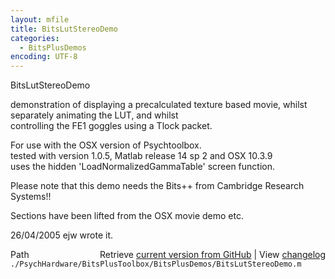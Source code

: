 ```yaml
---
layout: mfile
title: BitsLutStereoDemo
categories:
  - BitsPlusDemos
encoding: UTF-8
---
```


BitsLutStereoDemo  

demonstration of displaying a precalculated texture based movie, whilst  
separately animating the LUT, and whilst  
controlling the FE1 goggles using a Tlock packet.  

For use with the OSX version of Psychtoolbox.  
tested with version 1.0.5, Matlab release 14 sp 2 and OSX 10.3.9  
uses the hidden 'LoadNormalizedGammaTable' screen function.  

Please note that this demo needs the Bits++ from Cambridge Research Systems!!  

Sections have been lifted from the OSX movie demo etc.  

26/04/2005    ejw     wrote it.  


<div class="code_header" style="text-align:right;">
  <span style="float:left;">Path&nbsp;&nbsp;</span> <span class="counter">Retrieve <a href=
  "https://raw.github.com/Psychtoolbox-3/Psychtoolbox-3/beta/./PsychHardware/BitsPlusToolbox/BitsPlusDemos/BitsLutStereoDemo.m">current version from GitHub</a> | View <a href=
  "https://github.com/Psychtoolbox-3/Psychtoolbox-3/commits/beta/./PsychHardware/BitsPlusToolbox/BitsPlusDemos/BitsLutStereoDemo.m">changelog</a></span>
</div>
<div class="code">
  <code>./PsychHardware/BitsPlusToolbox/BitsPlusDemos/BitsLutStereoDemo.m</code>
</div>

